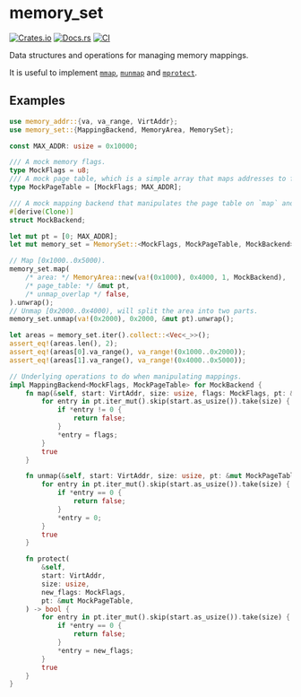 # memory_set

[![Crates.io](https://img.shields.io/crates/v/memory_set)](https://crates.io/crates/memory_set)
[![Docs.rs](https://docs.rs/memory_set/badge.svg)](https://docs.rs/memory_set)
[![CI](https://github.com/arceos-org/memory_set/actions/workflows/ci.yml/badge.svg?branch=main)](https://github.com/arceos-org/memory_set/actions/workflows/ci.yml)

Data structures and operations for managing memory mappings.

It is useful to implement [`mmap`][1], [`munmap`][1] and [`mprotect`][2].

[1]: https://man7.org/linux/man-pages/man2/mmap.2.html
[2]: https://man7.org/linux/man-pages/man2/mprotect.2.html

## Examples

```rust
use memory_addr::{va, va_range, VirtAddr};
use memory_set::{MappingBackend, MemoryArea, MemorySet};

const MAX_ADDR: usize = 0x10000;

/// A mock memory flags.
type MockFlags = u8;
/// A mock page table, which is a simple array that maps addresses to flags.
type MockPageTable = [MockFlags; MAX_ADDR];

/// A mock mapping backend that manipulates the page table on `map` and `unmap`.
#[derive(Clone)]
struct MockBackend;

let mut pt = [0; MAX_ADDR];
let mut memory_set = MemorySet::<MockFlags, MockPageTable, MockBackend>::new();

// Map [0x1000..0x5000).
memory_set.map(
    /* area: */ MemoryArea::new(va!(0x1000), 0x4000, 1, MockBackend),
    /* page_table: */ &mut pt,
    /* unmap_overlap */ false,
).unwrap();
// Unmap [0x2000..0x4000), will split the area into two parts.
memory_set.unmap(va!(0x2000), 0x2000, &mut pt).unwrap();

let areas = memory_set.iter().collect::<Vec<_>>();
assert_eq!(areas.len(), 2);
assert_eq!(areas[0].va_range(), va_range!(0x1000..0x2000));
assert_eq!(areas[1].va_range(), va_range!(0x4000..0x5000));

// Underlying operations to do when manipulating mappings.
impl MappingBackend<MockFlags, MockPageTable> for MockBackend {
    fn map(&self, start: VirtAddr, size: usize, flags: MockFlags, pt: &mut MockPageTable) -> bool {
        for entry in pt.iter_mut().skip(start.as_usize()).take(size) {
            if *entry != 0 {
                return false;
            }
            *entry = flags;
        }
        true
    }

    fn unmap(&self, start: VirtAddr, size: usize, pt: &mut MockPageTable) -> bool {
        for entry in pt.iter_mut().skip(start.as_usize()).take(size) {
            if *entry == 0 {
                return false;
            }
            *entry = 0;
        }
        true
    }

    fn protect(
        &self,
        start: VirtAddr,
        size: usize,
        new_flags: MockFlags,
        pt: &mut MockPageTable,
    ) -> bool {
        for entry in pt.iter_mut().skip(start.as_usize()).take(size) {
            if *entry == 0 {
                return false;
            }
            *entry = new_flags;
        }
        true
    }
}
```
